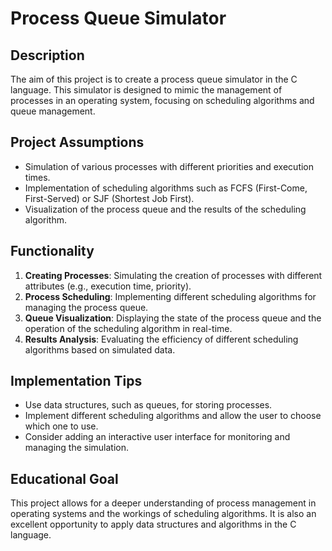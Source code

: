 
# Process Queue Simulator

## Description
The aim of this project is to create a process queue simulator in the C language. This simulator is designed to mimic the management of processes in an operating system, focusing on scheduling algorithms and queue management.

## Project Assumptions
- Simulation of various processes with different priorities and execution times.
- Implementation of scheduling algorithms such as FCFS (First-Come, First-Served) or SJF (Shortest Job First).
- Visualization of the process queue and the results of the scheduling algorithm.

## Functionality
1. **Creating Processes**: Simulating the creation of processes with different attributes (e.g., execution time, priority).
2. **Process Scheduling**: Implementing different scheduling algorithms for managing the process queue.
3. **Queue Visualization**: Displaying the state of the process queue and the operation of the scheduling algorithm in real-time.
4. **Results Analysis**: Evaluating the efficiency of different scheduling algorithms based on simulated data.

## Implementation Tips
- Use data structures, such as queues, for storing processes.
- Implement different scheduling algorithms and allow the user to choose which one to use.
- Consider adding an interactive user interface for monitoring and managing the simulation.

## Educational Goal
This project allows for a deeper understanding of process management in operating systems and the workings of scheduling algorithms. It is also an excellent opportunity to apply data structures and algorithms in the C language.
